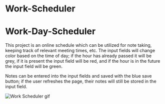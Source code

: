 # Work-Scheduler

# Work-Day-Scheduler

This project is an online schedule which can be utilized for note taking, keeping track of relevant meeting times, etc. The input fields will change color based on the time of day; if the hour has already passed it will be grey, if it is present the input field will be red, and if the hour is in the future the input field will be green. 

Notes can be entered into the input fields and saved with the blue save button; if the user refreshes the page, their notes will still be stored in the input field.



<img src="imgs/Work Day Scheduler.gif" alt="Work Scheduler gif">